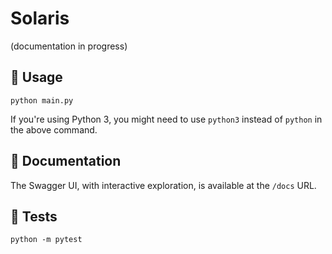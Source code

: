 # Solaris
(documentation in progress)

## 🚀 Usage
```
python main.py
```
If you're using Python 3, you might need to use `python3` instead of `python` in the above command.

## 📖 Documentation
The Swagger UI, with interactive exploration, is available at the `/docs` URL.

## 🧪 Tests
```
python -m pytest
```